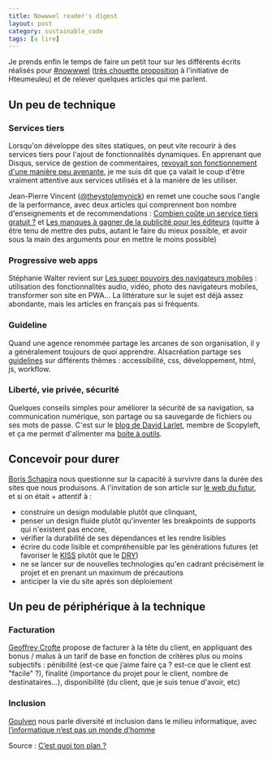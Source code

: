 ```yaml
---
title: Nowwwel reader's digest
layout: post
category: sustainable_code
tags: [a lire]
---
```


Je prends enfin le temps de faire un petit tour sur les différents écrits réalisés pour [#nowwwel](https://twitter.com/search?q=%23nowwwel) ([très chouette proposition](https://www.hteumeuleu.fr/en-decembre-ecrivez-partagez-hashtag-nowwwel/) à l'initiative de Hteumeuleu) et de relever quelques articles qui me parlent.

<!--more-->

## Un peu de technique

### Services tiers

Lorsqu'on développe des sites statiques, on peut vite recourir à des services tiers pour l'ajout de fonctionnalités dynamiques. En apprenant que Disqus, service de gestion de commentaires, [revoyait son fonctionnement d'une manière peu avenante](https://www.smashingmagazine.com/2016/12/web-development-reading-list-163/#privacy), je me suis dit que ça valait le coup d'être vraiment attentive aux services utilisés et à la manière de les utiliser.

Jean-Pierre Vincent ([@theystolemynick](https://twitter.com/theystolemynick)) en remet une couche sous l'angle de la performance, avec deux articles qui comprennent bon nombre d'enseignements et de recommendations : [Combien coûte un service tiers gratuit ?](http://braincracking.org/2016/12/21/combien-coute-un-service-tiers-gratuit/) et  [Les manques à gagner de la publicité pour les éditeurs](http://braincracking.org/2016/12/21/les-manques-a-gagner-de-la-publicite-pour-les-editeurs/) (quitte à être tenu de mettre des pubs, autant le faire du mieux possible, et avoir sous la main des arguments pour en mettre le moins possible)

### Progressive web apps

Stéphanie Walter revient sur [Les super pouvoirs des navigateurs mobiles](https://blog.stephaniewalter.fr/super-pouvoirs-navigateurs-mobiles/) : utilisation des fonctionnalités audio, vidéo, photo des navigateurs mobiles, transformer son site en PWA... La littérature sur le sujet est déjà assez abondante, mais les articles en français pas si fréquents.

### Guideline

Quand une agence renommée partage les arcanes de son organisation, il y a généralement toujours de quoi apprendre. Alsacréation partage ses [guidelines](https://github.com/alsacreations/guidelines) sur différents thèmes : accessibilité, css, développement, html, js, workflow.

### Liberté, vie privée, sécurité

Quelques conseils simples pour améliorer la sécurité de sa navigation, sa communication numérique, son partage ou sa sauvegarde de fichiers ou ses mots de passe. C'est sur le [blog de David Larlet](https://larlet.fr/david/blog/2016/militantisme-festif/), membre de Scopyleft, et ça me permet d'alimenter ma [boite à outils](https://github.com/clairezed/base-de-connaissance/boite-a-outils).


## Concevoir pour durer

[Boris Schapira](https://borisschapira.com) nous questionne sur la capacité à survivre dans la durée des sites que nous produisons. A l'invitation de son article sur [le web du futur](https://borisschapira.com/2016/12/le-web-au-futur/), et si on était + attentif à :
- construire un design modulable plutôt que clinquant,
- penser un design fluide plutôt qu'inventer les breakpoints de supports qui n'existent pas encore,
- vérifier la durabilité de ses dépendances et les rendre lisibles
- écrire du code lisible et compréhensible par les générations futures (et favoriser le [KISS](https://fr.wikipedia.org/wiki/Principe_KISS) plutôt que le [DRY](https://fr.wikipedia.org/wiki/Ne_vous_r%C3%A9p%C3%A9tez_pas))
- ne se lancer sur de nouvelles technologies qu'en cadrant précisément le projet et en prenant un maximum de précautions
- anticiper la vie du site après son déploiement



## Un peu de périphérique à la technique

### Facturation

[Geoffrey Crofte](https://www.creativejuiz.fr/blog/retours-experience/facturer-a-la-tete-du-client) propose de facturer à la tête du client, en appliquant des bonus / malus à un tarif de base en fonction de critères plus ou moins subjectifs : pénibilité (est-ce que j’aime faire ça ? est-ce que le client est "facile" ?), finalité (importance du projet pour le client, nombre de destinataires...), disponibilité (du client, que je suis tenue d'avoir, etc)

### Inclusion

[Goulven](https://twitter.com/goulvench) nous parle diversité et inclusion dans le milieu informatique, avec  [l’informatique n’est pas un monde d’homme](http://userland.fr/linformatique-nest-pas-un-monde-dhomme/)

Source : [C’est quoi ton plan ?][source]

[source]: http://maiadereva.semeoz.info/cest-quoi-plan/
